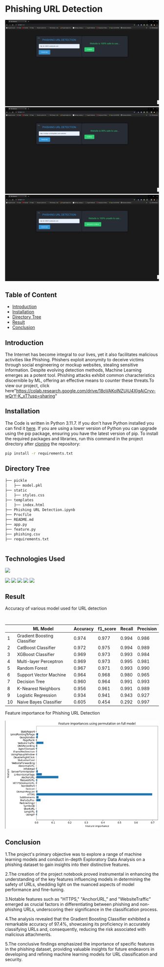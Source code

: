 # Phishing URL Detection 
![image](https://github.com/AwesomeAA-01/WebGuardian-AI/blob/main/img-1.png)
![image](https://github.com/AwesomeAA-01/WebGuardian-AI/blob/main/img-2.png)
![image](https://github.com/AwesomeAA-01/WebGuardian-AI/blob/main/img-3.png)

## Table of Content
  * [Introduction](#introduction)
  * [Installation](#installation)
  * [Directory Tree](#directory-tree)
  * [Result](#result)
  * [Conclusion](#conclusion)


## Introduction

The Internet has become integral to our lives, yet it also facilitates malicious activities like Phishing. Phishers exploit anonymity to deceive victims through social engineering or mockup websites, stealing sensitive information. Despite evolving detection methods, Machine Learning emerges as a potent tool. Phishing attacks exhibit common characteristics discernible by ML, offering an effective means to counter these threats.To view our project, click here"<https://colab.research.google.com/drive/18oVAKolNZUjU4XIgAiCryv-wQrY-K_xT?usp=sharing>"


## Installation
The Code is written in Python 3.11.7. If you don't have Python installed you can find it [here](https://www.python.org/downloads/). If you are using a lower version of Python you can upgrade using the pip package, ensuring you have the latest version of pip. To install the required packages and libraries, run this command in the project directory after [cloning](https://www.howtogeek.com/451360/how-to-clone-a-github-repository/) the repository:
```bash
pip install -r requirements.txt
```

## Directory Tree 
```
├── pickle
│   ├── model.pkl
├── static
│   ├── styles.css
├── templates
│   ├── index.html
├── Phishing URL Detection.ipynb
├── Procfile
├── README.md
├── app.py
├── feature.py
├── phishing.csv
├── requirements.txt


```

## Technologies Used

![](https://forthebadge.com/images/badges/made-with-python.svg)

[<img target="_blank" src="https://upload.wikimedia.org/wikipedia/commons/3/31/NumPy_logo_2020.svg" width=200>](https://numpy.org/doc/) [<img target="_blank" src="https://upload.wikimedia.org/wikipedia/commons/e/ed/Pandas_logo.svg" width=200>](https://pandas.pydata.org/pandas-docs/stable/reference/api/pandas.DataFrame.html)
[<img target="_blank" src="https://upload.wikimedia.org/wikipedia/commons/8/84/Matplotlib_icon.svg" width=100>](https://matplotlib.org/)
[<img target="_blank" src="https://scikit-learn.org/stable/_static/scikit-learn-logo-small.png" width=200>](https://scikit-learn.org/stable/) 
[<img target="_blank" src="https://encrypted-tbn0.gstatic.com/images?q=tbn:ANd9GcScq-xocLctL07Jy0tpR_p9w0Q42_rK1aAkNfW6sm3ucjFKWML39aaJPgdhadyCnEiK7vw&usqp=CAU" width=200>](https://flask.palletsprojects.com/en/2.0.x/) 

## Result

Accuracy of various model used for URL detection
<br>

<br>

||ML Model|	Accuracy|  	f1_score|	Recall|	Precision|
|---|---|---|---|---|---|
1|	Gradient Boosting Classifier|	0.974|	0.977|	0.994|	0.986|
2|	CatBoost Classifier|	        0.972|	0.975|	0.994|	0.989|
3|	XGBoost Classifier| 	        0.969|	0.973|	0.993|	0.984|
4|	Multi-layer Perceptron|	        0.969|	0.973|	0.995|	0.981|
5|	Random Forest|	                0.967|	0.971|	0.993|	0.990|
6|	Support Vector Machine|	        0.964|	0.968|	0.980|	0.965|
7|	Decision Tree|      	        0.960|	0.964|	0.991|	0.993|
8|	K-Nearest Neighbors|        	0.956|	0.961|	0.991|	0.989|
9|	Logistic Regression|        	0.934|	0.941|	0.943|	0.927|
10|	Naive Bayes Classifier|     	0.605|	0.454|	0.292|	0.997|

Feature importance for Phishing URL Detection 
<br><br>
![image](https://github.com/AwesomeAA-01/WebGuardian-AI/blob/main/img-4.png)




## Conclusion
1.The project's primary objective was to explore a range of machine learning models and conduct in-depth Exploratory Data Analysis on a phishing dataset to gain insights into their distinctive features.

2.The creation of the project notebook proved instrumental in enhancing the understanding of the key features influencing models in determining the safety of URLs, shedding light on the nuanced aspects of model performance and fine-tuning.

3.Notable features such as "HTTPS," "AnchorURL," and "WebsiteTraffic" emerged as crucial factors in differentiating between phishing and non-phishing URLs, underscoring their significance in the classification process.

4.The analysis revealed that the Gradient Boosting Classifier exhibited a remarkable accuracy of 97.4%, showcasing its proficiency in accurately classifying URLs and, consequently, reducing the risk associated with malicious attachments.

5.The conclusive findings emphasized the importance of specific features in the phishing dataset, providing valuable insights for future endeavors in developing and refining machine learning models for URL classification and security.
